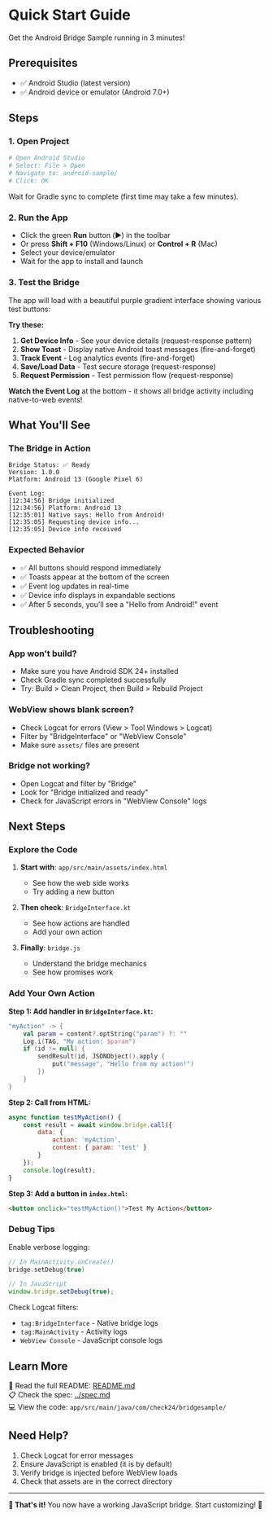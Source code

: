 # Quick Start Guide

Get the Android Bridge Sample running in 3 minutes!

## Prerequisites

- ✅ Android Studio (latest version)
- ✅ Android device or emulator (Android 7.0+)

## Steps

### 1. Open Project

```bash
# Open Android Studio
# Select: File > Open
# Navigate to: android-sample/
# Click: OK
```

Wait for Gradle sync to complete (first time may take a few minutes).

### 2. Run the App

- Click the green **Run** button (▶️) in the toolbar
- Or press **Shift + F10** (Windows/Linux) or **Control + R** (Mac)
- Select your device/emulator
- Wait for the app to install and launch

### 3. Test the Bridge

The app will load with a beautiful purple gradient interface showing various test buttons:

**Try these:**
1. **Get Device Info** - See your device details (request-response pattern)
2. **Show Toast** - Display native Android toast messages (fire-and-forget)
3. **Track Event** - Log analytics events (fire-and-forget)
4. **Save/Load Data** - Test secure storage (request-response)
5. **Request Permission** - Test permission flow (request-response)

**Watch the Event Log** at the bottom - it shows all bridge activity including native-to-web events!

## What You'll See

### The Bridge in Action

```
Bridge Status: ✅ Ready
Version: 1.0.0
Platform: Android 13 (Google Pixel 6)

Event Log:
[12:34:56] Bridge initialized
[12:34:56] Platform: Android 13
[12:35:01] Native says: Hello from Android!
[12:35:05] Requesting device info...
[12:35:05] Device info received
```

### Expected Behavior

- ✅ All buttons should respond immediately
- ✅ Toasts appear at the bottom of the screen
- ✅ Event log updates in real-time
- ✅ Device info displays in expandable sections
- ✅ After 5 seconds, you'll see a "Hello from Android!" event

## Troubleshooting

### App won't build?
- Make sure you have Android SDK 24+ installed
- Check Gradle sync completed successfully
- Try: Build > Clean Project, then Build > Rebuild Project

### WebView shows blank screen?
- Check Logcat for errors (View > Tool Windows > Logcat)
- Filter by "BridgeInterface" or "WebView Console"
- Make sure `assets/` files are present

### Bridge not working?
- Open Logcat and filter by "Bridge"
- Look for "Bridge initialized and ready"
- Check for JavaScript errors in "WebView Console" logs

## Next Steps

### Explore the Code

1. **Start with**: `app/src/main/assets/index.html`
   - See how the web side works
   - Try adding a new button

2. **Then check**: `BridgeInterface.kt`
   - See how actions are handled
   - Add your own action

3. **Finally**: `bridge.js`
   - Understand the bridge mechanics
   - See how promises work

### Add Your Own Action

**Step 1: Add handler in `BridgeInterface.kt`:**

```kotlin
"myAction" -> {
    val param = content?.optString("param") ?: ""
    Log.i(TAG, "My action: $param")
    if (id != null) {
        sendResult(id, JSONObject().apply {
            put("message", "Hello from my action!")
        })
    }
}
```

**Step 2: Call from HTML:**

```javascript
async function testMyAction() {
    const result = await window.bridge.call({
        data: {
            action: 'myAction',
            content: { param: 'test' }
        }
    });
    console.log(result);
}
```

**Step 3: Add a button in `index.html`:**

```html
<button onclick="testMyAction()">Test My Action</button>
```

### Debug Tips

Enable verbose logging:
```kotlin
// In MainActivity.onCreate()
bridge.setDebug(true)
```

```javascript
// In JavaScript
window.bridge.setDebug(true);
```

Check Logcat filters:
- `tag:BridgeInterface` - Native bridge logs
- `tag:MainActivity` - Activity logs
- `WebView Console` - JavaScript console logs

## Learn More

📖 Read the full README: [README.md](README.md)  
📋 Check the spec: [../spec.md](../spec.md)  
💻 View the code: `app/src/main/java/com/check24/bridgesample/`

## Need Help?

1. Check Logcat for error messages
2. Ensure JavaScript is enabled (it is by default)
3. Verify bridge is injected before WebView loads
4. Check that assets are in the correct directory

---

**🎉 That's it!** You now have a working JavaScript bridge. Start customizing! 🚀

